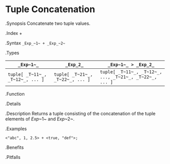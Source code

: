 # Tuple Concatenation

.Synopsis
Concatenate two tuple values.

.Index
+

.Syntax
`_Exp_~1~ + _Exp_~2~`

.Types


| `_Exp~1~_`                      |  `_Exp_2_`                      | `_Exp~1~_ > _Exp_2_`                                 |
| --- | --- | --- |
| `tuple[ _T~11~_, _T~12~_, ... ]` |  `tuple[ _T~21~_, _T~22~_, ... ]` | `tuple[ _T~11~_, _T~12~_, ..., _T~21~_, _T~22~_, ... ]` |


.Function

.Details

.Description
Returns a tuple consisting of the concatenation of the tuple elements of _Exp_~1~ and _Exp_~2~.

.Examples
```rascal-shell
<"abc", 1, 2.5> + <true, "def">;
```

.Benefits

.Pitfalls

